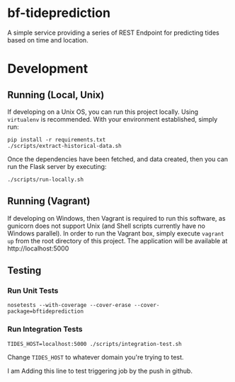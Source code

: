 # bf-tideprediction

A simple service providing a series of REST Endpoint for predicting tides based on time and location. 

# Development

## Running (Local, Unix)

If developing on a Unix OS, you can run this project locally. Using `virtualenv` is recommended. With your environment established, simply run:

```
pip install -r requirements.txt
./scripts/extract-historical-data.sh
```

Once the dependencies have been fetched, and data created, then you can run the Flask server by executing:

```
./scripts/run-locally.sh
```

## Running (Vagrant)

If developing on Windows, then Vagrant is required to run this software, as gunicorn does not support Unix (and Shell scripts currently have no Windows parallel). In order to run the Vagrant box, simply execute `vagrant up` from the root directory of this project. The application will be available at http://localhost:5000

## Testing

### Run Unit Tests

```
nosetests --with-coverage --cover-erase --cover-package=bftideprediction
```

### Run Integration Tests

```
TIDES_HOST=localhost:5000 ./scripts/integration-test.sh
```

Change `TIDES_HOST` to whatever domain you're trying to test.

 


I am Adding this line to test triggering job by the push in github.

